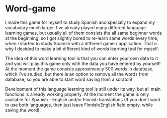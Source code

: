 # Word-game

I made this game for myself to study Spanish and specially to expand my vocabulary much larger. I've already played many different language learning games, but usually all of them consists the all same beginner words at the beginning, so I got slightly bored to re-learn same words every time, when I started to study Spanish with a different game / application. That is why I decided to make a bit different kind of words learning tool for myself.

The idea of this word learning tool is that you can enter your own data to it and you will play this game only with the data you have entered by yourself! At the moment the game consists approximately 500 words in database, which I've studied, but there is an option to remove all the words from database, so you are able to start word saving from a scratch!

Development of this language learning tool is still under its way, but all main functions is already working properly. At the moment the game is only available for Spanish - English and/or Finnish translations (If you don't want to use both languages, then just leave Finnish/English field empty, while saving the word). 
